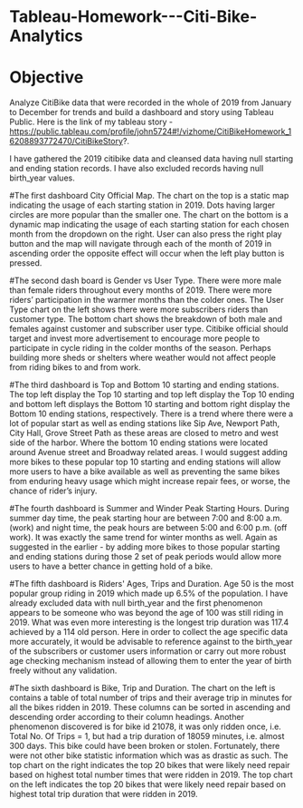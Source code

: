 # Tableau-Homework---Citi-Bike-Analytics
# Objective
Analyze CitiBike data that were recorded in the whole of 2019 from January to December for trends and build a dashboard and story using Tableau Public. Here is the link of my tableau story - https://public.tableau.com/profile/john5724#!/vizhome/CitiBikeHomework_16208893772470/CitiBikeStory?.

I have gathered the 2019 citibike data and cleansed data having null starting and ending station records. I have also excluded records having null birth_year values.

#The first dashboard City Official Map. The chart on the top is a static map indicating the usage of each starting station in 2019. Dots having larger circles are more popular than the smaller one. The chart on the bottom is a dynamic map indicating the usage of each starting station for each chosen month from the dropdown on the right. User can also press the right play button and the map will navigate through each of the month of 2019 in ascending order the opposite effect will occur when the left play button is pressed. 

#The second dash board is Gender vs User Type. There were more male than female riders throughout every months of 2019. There were more riders’ participation in the warmer months than the colder ones. The User Type chart on the left shows there were more subscribers riders than customer type. The bottom chart shows the breakdown of both male and females against customer and subscriber user type. 
Citibike official should target and invest more advertisement to encourage more people to participate in cycle riding in the colder months of the season. Perhaps building more sheds or shelters where weather would not affect people from riding bikes to and from work.

#The third dashboard is Top and Bottom 10 starting and ending stations. The top left display the Top 10 starting and top left display the Top 10 ending and bottom left displays the Bottom 10 starting and bottom right display the Bottom 10 ending stations, respectively. There is a trend where there were a lot of popular start as well as ending stations like Sip Ave, Newport Path, City Hall, Grove Street Path as these areas are closed to metro and west side of the harbor. Where the bottom 10 ending stations were located around Avenue street and Broadway related areas. I would suggest adding more bikes to these popular top 10 starting and ending stations will allow more users to have a bike available as well as preventing the same bikes from enduring heavy usage which might increase repair fees, or worse, the chance of rider’s injury.

#The fourth dashboard is Summer and Winder Peak Starting Hours. During summer day time, the peak starting hour are between 7:00 and 8:00 a.m. (work) and night time, the peak hours are between 5:00 and 6:00 p.m. (off work). It was exactly the same trend for winter months as well. Again as suggested in the earlier - by adding more bikes to those popular starting and ending stations during those 2 set of peak periods would allow more users to have a better chance in getting hold of a bike.

#The fifth dashboard is Riders' Ages, Trips and Duration. Age 50 is the most popular group riding in 2019 which made up 6.5% of the population. I have already excluded data with null birth_year and the first phenomenon appears to be someone who was beyond the age of 100 was still riding in 2019. What was even more interesting is the longest trip duration was 117.4 achieved by a 114 old person. Here in order to collect the age specific data more accurately, it would be advisable to reference against to the birth_year of the subscribers or customer users information or carry out more robust age checking mechanism instead of allowing them to enter the year of birth freely without any validation.
 
#The sixth dashboard is Bike, Trip and Duration. The chart on the left is contains a table of total number of trips and their average trip in minutes for all the bikes ridden in 2019. These columns can be sorted in ascending and descending order according to their column headings. Another phenomenon discovered is for bike id 21078, it was only ridden once, i.e. Total No. Of Trips = 1, but had a trip duration of 18059 minutes, i.e. almost 300 days. This bike could have been broken or stolen. Fortunately, there were not other bike statistic information which was as drastic as such. The top chart on the right indicates the top 20 bikes that were likely need repair based on highest total number times that were ridden in 2019. The top chart on the left indicates the top 20 bikes that were likely need repair based on highest total trip duration that were ridden in 2019.

